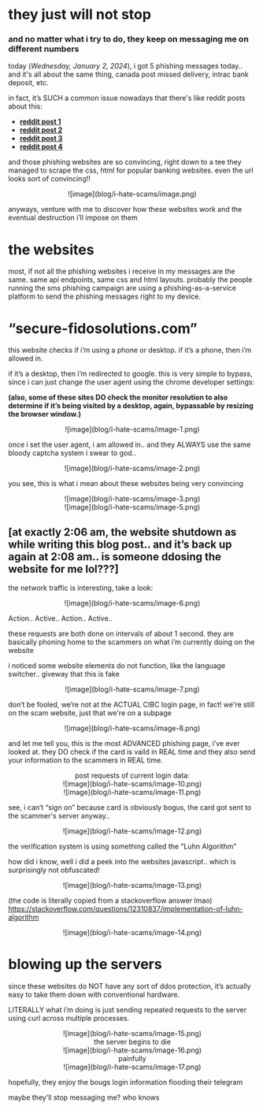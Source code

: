 # they just will not stop

### and no matter what i try to do, they keep on messaging me on different numbers


today (*Wednesday, January 2, 2024*), i got 5 phishing messages today.. and it's all about the same thing, canada post missed delivery, intrac bank deposit, etc.

in fact, it’s SUCH a common issue nowadays that there's like reddit posts about this:

+ **[reddit post 1](https://www.reddit.com/r/CanadaPost/comments/17az2h2/new_text_scam/)**
+ **[reddit post 2](https://www.reddit.com/r/Markham/comments/18x7iwy/anyone_else_get_this_scam_text/)**
+ **[reddit post 3](https://www.reddit.com/r/CanadaPost/comments/18x29ke/incomplete_address_information_help/)**
+ **[reddit post 4](https://www.reddit.com/r/FidoMobile/comments/18vapx4/new_scam/)**


and those phishing websites are so convincing, right down to a tee they managed to scrape the css, html for popular banking websites. even the url looks sort of convincing!!

<center>![image](blog/i-hate-scams/image.png)</center>


anyways, venture with me to discover how these websites work and the eventual destruction i’ll impose on them

# the websites

most, if not all the phishing websites i receive in my messages are the same. same api endpoints, same css and html layouts. probably the people running the sms phishing campaign are using a phishing-as-a-service platform to send the phishing messages right to my device. 


# “secure-fidosolutions.com”

this website checks if i’m using a phone or desktop. if it’s a phone, then i’m allowed in. 

if it’s a desktop, then i’m redirected to google. this is very simple to bypass, since i can just change the user agent using the chrome developer settings:


**(also, some of these sites DO check the monitor resolution to also determine if it’s being visited by a desktop, again, bypassable by resizing the browser window.)**

<center>![image](blog/i-hate-scams/image-1.png)</center>

once i set the user agent, i am allowed in.. and they ALWAYS use the same bloody captcha system i swear to god..

<center>![image](blog/i-hate-scams/image-2.png)</center>


you see, this is what i mean about these websites being very convincing


<center>![image](blog/i-hate-scams/image-3.png)</center>
<center>![image](blog/i-hate-scams/image-5.png)</center>

**[at exactly 2:06 am, the website shutdown as while writing this blog post.. and it’s back up again at 2:08 am.. is someone ddosing the website for me lol???]**
---

the network traffic is interesting, take a look:


<center>![image](blog/i-hate-scams/image-6.png)</center>

Action.. Active.. Action.. Active.. 

these requests are both done on intervals of about 1 second. they are basically phoning home to the scammers on what i’m currently doing on the website

i noticed some website elements do not function, like the language switcher.. giveway that this is fake


<center>![image](blog/i-hate-scams/image-7.png)</center>


don’t be fooled, we’re not at the ACTUAL CIBC login page, in fact! we're still on the scam website, just that we're on a subpage


<center>![image](blog/i-hate-scams/image-8.png)</center>


and let me tell you, this is the most ADVANCED phishing page, i’ve ever looked at. they DO check if the card is vaild in REAL time and they also send your information to the scammers in REAL time. 

<center> post requests of current login data:</center>


<center>![image](blog/i-hate-scams/image-10.png)</center>

<center>![image](blog/i-hate-scams/image-11.png)</center>


see, i can’t “sign on” because card is obviously bogus, the card got sent to the scammer's server anyway..


<center>![image](blog/i-hate-scams/image-12.png)</center>


the verification system is using something called the "Luhn Algorithm”

how did i know, well i did a peek into the websites javascript.. which is surprisingly not obfuscated!

<center>![image](blog/i-hate-scams/image-13.png)</center>



(the code is literally copied from a stackoverflow answer lmao)
https://stackoverflow.com/questions/12310837/implementation-of-luhn-algorithm


<center>![image](blog/i-hate-scams/image-14.png)</center>


# blowing up the servers

since these websites do NOT have any sort of ddos protection, it’s actually easy to take them down with conventional hardware.

LITERALLY what i’m doing is just sending repeated requests to the server using curl across multiple processes. 


<center>![image](blog/i-hate-scams/image-15.png)</center>

<center>the server begins to die</center>

<center>![image](blog/i-hate-scams/image-16.png)</center>


<center>painfully</center>

<center>![image](blog/i-hate-scams/image-17.png)</center>

hopefully, they enjoy the bougs login information flooding their telegram 

maybe they'll stop messaging me? who knows